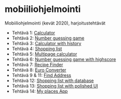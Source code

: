 # mobiiliohjelmointi

Mobiiliohjelmointi (kevät 2020), harjoitustehtävät

- Tehtävä 1: [Calculator](/calculator/App.js)
- Tehtävä 2: [Number guessing game](/number_guessing_game/App.js)
- Tehtävä 3: [Calculator with history](/calculator_with_history/App.js)
- Tehtävä 4: [Shopping list](/shopping_list/App.js)
- Tehtävä 5: [Multipage calculator](/multipage_calculator/App.js)
- Tehtävä 6: [Number guessing game with highscore](/number_guessing_game_with_highscore/App.js)
- Tehtävä 7: [Recipe Finder](/recipe_finder/App.js)
- Tehtävä 8: [Euro Converter](/euro_converter/App.js)
- Tehtävä 9 & 11: [Find Address](/find_address/App.js)
- Tehtävä 12: [Shopping list with database](/shopping_list_with_db/App.js)
- Tehtävä 13: [Shopping list with polished UI](/shopping_list_with_polished_UI/App.js)
- Tehtävä 14: [My places App](/my_places_app/App.js)

